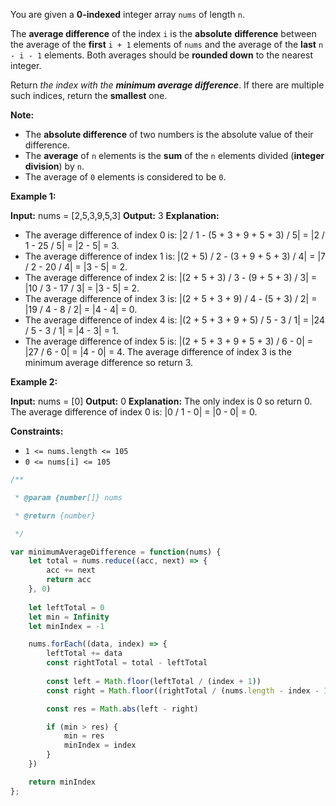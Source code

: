 You are given a **0-indexed** integer array `nums` of length `n`.

The **average difference** of the index `i` is the **absolute** **difference** between the average of the **first** `i + 1` elements of `nums` and the average of the **last** `n - i - 1` elements. Both averages should be **rounded down** to the nearest integer.

Return _the index with the **minimum average difference**_. If there are multiple such indices, return the **smallest** one.

**Note:**

-   The **absolute difference** of two numbers is the absolute value of their difference.
-   The **average** of `n` elements is the **sum** of the `n` elements divided (**integer division**) by `n`.
-   The average of `0` elements is considered to be `0`.

**Example 1:**

**Input:** nums = [2,5,3,9,5,3]
**Output:** 3
**Explanation:**
- The average difference of index 0 is: |2 / 1 - (5 + 3 + 9 + 5 + 3) / 5| = |2 / 1 - 25 / 5| = |2 - 5| = 3.
- The average difference of index 1 is: |(2 + 5) / 2 - (3 + 9 + 5 + 3) / 4| = |7 / 2 - 20 / 4| = |3 - 5| = 2.
- The average difference of index 2 is: |(2 + 5 + 3) / 3 - (9 + 5 + 3) / 3| = |10 / 3 - 17 / 3| = |3 - 5| = 2.
- The average difference of index 3 is: |(2 + 5 + 3 + 9) / 4 - (5 + 3) / 2| = |19 / 4 - 8 / 2| = |4 - 4| = 0.
- The average difference of index 4 is: |(2 + 5 + 3 + 9 + 5) / 5 - 3 / 1| = |24 / 5 - 3 / 1| = |4 - 3| = 1.
- The average difference of index 5 is: |(2 + 5 + 3 + 9 + 5 + 3) / 6 - 0| = |27 / 6 - 0| = |4 - 0| = 4.
The average difference of index 3 is the minimum average difference so return 3.

**Example 2:**

**Input:** nums = [0]
**Output:** 0
**Explanation:**
The only index is 0 so return 0.
The average difference of index 0 is: |0 / 1 - 0| = |0 - 0| = 0.

**Constraints:**

-   `1 <= nums.length <= 105`
-   `0 <= nums[i] <= 105`

```js
/**

 * @param {number[]} nums

 * @return {number}

 */

var minimumAverageDifference = function(nums) {
    let total = nums.reduce((acc, next) => {
        acc += next
        return acc
    }, 0)
  
    let leftTotal = 0
    let min = Infinity
    let minIndex = -1

    nums.forEach((data, index) => {
        leftTotal += data
        const rightTotal = total - leftTotal
  
        const left = Math.floor(leftTotal / (index + 1))
        const right = Math.floor((rightTotal / (nums.length - index - 1)) || 0)

        const res = Math.abs(left - right)

        if (min > res) {
            min = res
            minIndex = index
        }
    })

    return minIndex
};
```